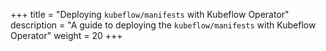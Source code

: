 +++
title = "Deploying `kubeflow/manifests` with Kubeflow Operator"
description = "A guide to deploying the `kubeflow/manifests` with Kubeflow Operator"
weight = 20
+++
